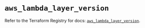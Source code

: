 # `aws_lambda_layer_version`

Refer to the Terraform Registry for docs: [`aws_lambda_layer_version`](https://registry.terraform.io/providers/hashicorp/aws/6.3.0/docs/resources/lambda_layer_version).
